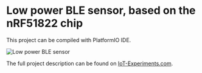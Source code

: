 # Low power BLE sensor, based on the nRF51822 chip
This project can be compiled with PlatformIO IDE.

![Low power BLE sensor](https://www.iot-experiments.com/content/images/2019/07/IMG_20190729_110112.jpg)

The full project description can be found on [IoT-Experiments.com](https://www.iot-experiments.com/nrf51822-and-ble400/).
